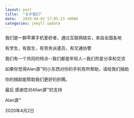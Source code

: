 ```yaml
---
layout: post
title:  "关于我们"
date:   2020-04-02 17:05:13 +0000
categories: jekyll update
---
```

我们是一群苹果手机爱好者，通过互联网结实，来自全国各地

有学生，有医生，有劳务派遣员，有交通协警

我们有一个共同的特点--我们都是年轻人--我们热爱分享和交流


如果你觉得Alan源™的小东西对你的手机有所帮助，请给我们捐助

你的捐助能帮助我们更好的折腾。

最后 感谢您对Allan源™的支持

 Alan源™

2020年4月2日
